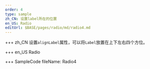 ```yaml
--- 
order: 4
type: sample
zh_CN: 设置label所在的位置
en_US: Radio
editUrl: $BASE/pages/radio/md/radio4.md
---
```


+++ zh_CN
设置<Code>alignLabel</Code>属性，可以将<Code>Label</Code>放置在上下左右四个方位。

+++ en_US
Radio

+++ SampleCode
fileName: Radio4
